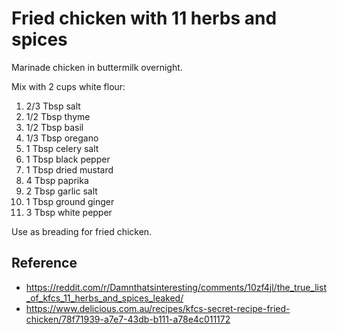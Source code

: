 # Fried chicken with 11 herbs and spices

Marinade chicken in buttermilk overnight. 

Mix with 2 cups white flour:

1. 2/3 Tbsp salt
2. 1/2 Tbsp thyme
3. 1/2 Tbsp basil
4. 1/3 Tbsp oregano
5. 1 Tbsp celery salt
6. 1 Tbsp black pepper
7. 1 Tbsp dried mustard
8. 4 Tbsp paprika
9. 2 Tbsp garlic salt
10. 1 Tbsp ground ginger
11. 3 Tbsp white pepper

Use as breading for fried chicken.

## Reference

- <https://reddit.com/r/Damnthatsinteresting/comments/10zf4jl/the_true_list_of_kfcs_11_herbs_and_spices_leaked/>
- <https://www.delicious.com.au/recipes/kfcs-secret-recipe-fried-chicken/78f71939-a7e7-43db-b111-a78e4c011172>
